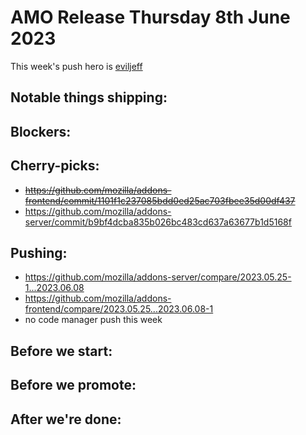 # AMO Release Thursday 8th June 2023

This week's push hero is [eviljeff](https://github.com/eviljeff)

## Notable things shipping:

## Blockers:

## Cherry-picks:
- ~~https://github.com/mozilla/addons-frontend/commit/1101f1c237085bdd0ed25ac703fbee35d00df437~~
- https://github.com/mozilla/addons-server/commit/b9bf4dcba835b026bc483cd637a63677b1d5168f

## Pushing:

- https://github.com/mozilla/addons-server/compare/2023.05.25-1...2023.06.08
- https://github.com/mozilla/addons-frontend/compare/2023.05.25...2023.06.08-1
- no code manager push this week

## Before we start:


## Before we promote:

## After we're done:

